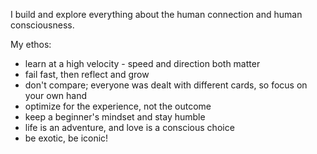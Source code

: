 I build and explore everything about the human connection and human consciousness. 

My ethos:
- learn at a high velocity - speed and direction both matter
- fail fast, then reflect and grow
- don't compare; everyone was dealt with different cards, so focus on your own hand
- optimize for the experience, not the outcome
- keep a beginner's mindset and stay humble
- life is an adventure, and love is a conscious choice
- be exotic, be iconic!

<!---
jacqlinegeng/jacqlinegeng is a ✨ special ✨ repository because its `README.md` (this file) appears on your GitHub profile.
You can click the Preview link to take a look at your changes.
--->
